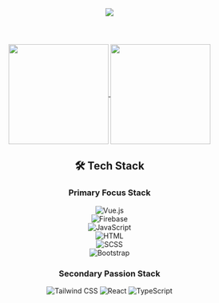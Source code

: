 <header align="center">
  <img src="https://capsule-render.vercel.app/api?type=waving&color=auto&height=150&section=header&text=Hello%20Everyone!👋&fontSize=60" />
</header>

<section align="center">
  <a href="https://github.com/anuraghazra/github-readme-stats">
    <img height=200 align="center" src="https://github-readme-stats.vercel.app/api?username=NimNim20&theme=radical" />
  </a>
  
  <a href="https://github.com/anuraghazra/convoychat">
    <img height=200 align="center" src="https://github-readme-stats.vercel.app/api/top-langs?username=NimNim20&theme=radical&layout=compact&langs_count=12&card_width=320" />
  </a>
</section>

<section align="center">
  <div flex="row">
    <h2>🛠️ Tech Stack</h2>
  <div width=150>
    <h3>Primary Focus Stack</h3>
    
   ![Vue.js](https://img.shields.io/badge/Vue.js-35495E?style=for-the-badge&logo=vue.js&logoColor=4FC08D)  
   ![Firebase](https://img.shields.io/badge/Firebase-ffca28?style=for-the-badge&logo=firebase&logoColor=black)  
   ![JavaScript](https://img.shields.io/badge/JavaScript-323330?style=for-the-badge&logo=javascript&logoColor=F7DF1E)  
   ![HTML](https://img.shields.io/badge/HTML-E34F26?style=for-the-badge&logo=html5&logoColor=white)  
   ![SCSS](https://img.shields.io/badge/SCSS-CC6699?style=for-the-badge&logo=sass&logoColor=white)  
   ![Bootstrap](https://img.shields.io/badge/Bootstrap-563D7C?style=for-the-badge&logo=bootstrap&logoColor=white)  
   
   
  </div>

  <div width=150>
    <h3>Secondary Passion Stack</h3>

   ![Tailwind CSS](https://img.shields.io/badge/TailwindCSS-38B2AC?style=for-the-badge&logo=tailwind-css&logoColor=white)
   ![React](https://img.shields.io/badge/React-20232A?style=for-the-badge&logo=react&logoColor=61DAFB)
   ![TypeScript](https://img.shields.io/badge/TypeScript-007ACC?style=for-the-badge&logo=typescript&logoColor=white)
    
  </div>

  </div>
</section>
